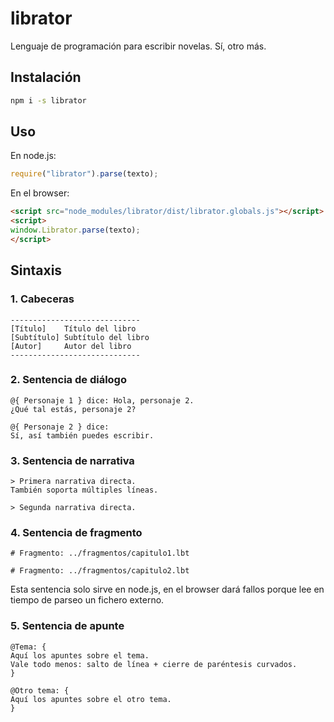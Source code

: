 # librator

Lenguaje de programación para escribir novelas. Sí, otro más.

## Instalación

```sh
npm i -s librator
```

## Uso

En node.js:

```js
require("librator").parse(texto);
```

En el browser:

```html
<script src="node_modules/librator/dist/librator.globals.js"></script>
<script>
window.Librator.parse(texto);
</script>
```

## Sintaxis

### 1. Cabeceras

```lbt
-----------------------------
[Título]    Título del libro
[Subtítulo] Subtítulo del libro
[Autor]     Autor del libro
-----------------------------
```

### 2. Sentencia de diálogo

```lbt
@{ Personaje 1 } dice: Hola, personaje 2.
¿Qué tal estás, personaje 2?

@{ Personaje 2 } dice:
Sí, así también puedes escribir.
```

### 3. Sentencia de narrativa

```lbt
> Primera narrativa directa.
También soporta múltiples líneas.

> Segunda narrativa directa.
```

### 4. Sentencia de fragmento

```lbt
# Fragmento: ../fragmentos/capitulo1.lbt

# Fragmento: ../fragmentos/capitulo2.lbt
```

Esta sentencia solo sirve en node.js, en el browser dará fallos porque lee en tiempo de parseo un fichero externo.

### 5. Sentencia de apunte

```lbt
@Tema: {
Aquí los apuntes sobre el tema.
Vale todo menos: salto de línea + cierre de paréntesis curvados.
}

@Otro tema: {
Aquí los apuntes sobre el otro tema.
}
```